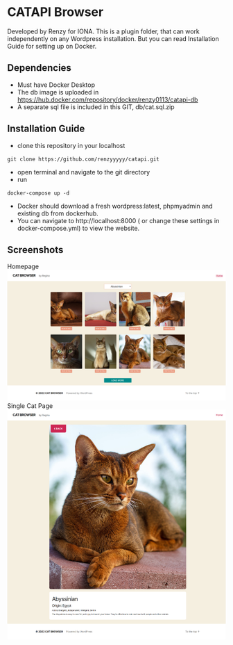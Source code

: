# CATAPI Browser

Developed by Renzy for IONA.
This is a plugin folder, that can work independently on any Wordpress installation.
But you can read Installation Guide for setting up on Docker.

## Dependencies
* Must have Docker Desktop
* The db image is uploaded in https://hub.docker.com/repository/docker/renzy0113/catapi-db
* A separate sql file is included in this GIT, db/cat.sql.zip

## Installation Guide

* clone this repository in your localhost
```
git clone https://github.com/renzyyyyy/catapi.git
```
* open terminal and navigate to the git directory
* run
```
docker-compose up -d
```
* Docker should download a fresh wordpress:latest, phpmyadmin and existing db from dockerhub.
* You can navigate to http://localhost:8000 ( or change these settings in docker-compose.yml) to view the website.

## Screenshots

Homepage
![homepage.png](https://github.com/renzyyyyy/catAPI/blob/master/images/homepage.png?raw=true)
Single Cat Page
![singlepage.png](https://github.com/renzyyyyy/catAPI/blob/master/images/single-cat.png?raw=true)

